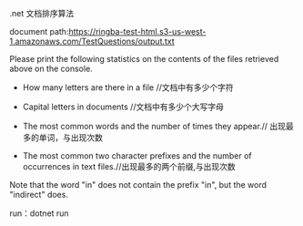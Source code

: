 
.net 文档排序算法


document path:https://ringba-test-html.s3-us-west-1.amazonaws.com/TestQuestions/output.txt

Please print the following statistics on the contents of the files retrieved above on the console.



- How many letters are there in a file //文档中有多少个字符

- Capital letters in documents  //文档中有多少个大写字母

- The most common words and the number of times they appear.// 出现最多的单词，与出现次数

- The most common two character prefixes and the number of occurrences in text files.//出现最多的两个前缀,与出现次数



Note that the word "in" does not contain the prefix "in", but the word "indirect" does.


run：dotnet run  

